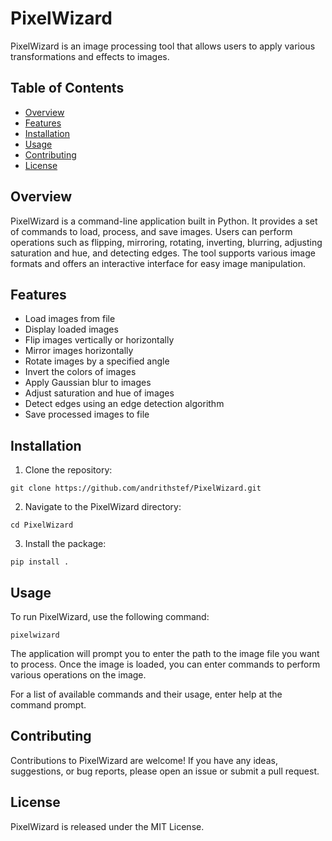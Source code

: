 
# PixelWizard

PixelWizard is an image processing tool that allows users to apply various transformations and effects to images.

## Table of Contents

- [Overview](#overview)
- [Features](#features)
- [Installation](#installation)
- [Usage](#usage)
- [Contributing](#contributing)
- [License](#license)


## Overview

PixelWizard is a command-line application built in Python. It provides a set of commands to load, process, and save images. Users can perform operations such as flipping, mirroring, rotating, inverting, blurring, adjusting saturation and hue, and detecting edges. The tool supports various image formats and offers an interactive interface for easy image manipulation.


## Features

- Load images from file
- Display loaded images
- Flip images vertically or horizontally
- Mirror images horizontally
- Rotate images by a specified angle
- Invert the colors of images
- Apply Gaussian blur to images
- Adjust saturation and hue of images
- Detect edges using an edge detection algorithm
- Save processed images to file


## Installation

1. Clone the repository:
```shell
git clone https://github.com/andrithstef/PixelWizard.git
```

2. Navigate to the PixelWizard directory:
```shell
cd PixelWizard
```

3. Install the package: 
```shell
pip install .
```


## Usage

To run PixelWizard, use the following command:

```shell
pixelwizard
```

The application will prompt you to enter the path to the image file you want to process. Once the image is loaded, you can enter commands to perform various operations on the image.

For a list of available commands and their usage, enter help at the command prompt.


## Contributing

Contributions to PixelWizard are welcome! If you have any ideas, suggestions, or bug reports, please open an issue or submit a pull request.


## License

PixelWizard is released under the MIT License.
